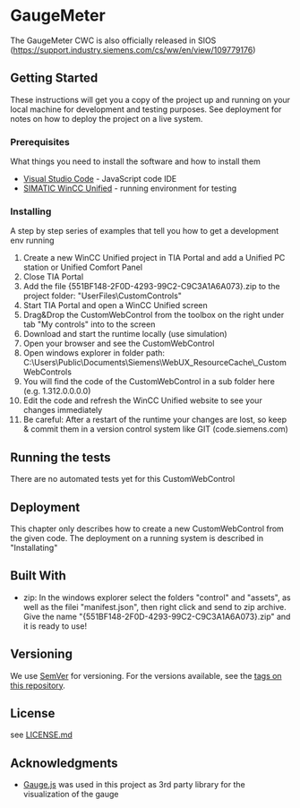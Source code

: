 # GaugeMeter

The GaugeMeter CWC is also officially released in SIOS (https://support.industry.siemens.com/cs/ww/en/view/109779176)

## Getting Started

These instructions will get you a copy of the project up and running on your 
local machine for development and testing purposes. See deployment for notes 
on how to deploy the project on a live system.

### Prerequisites

What things you need to install the software and how to install them

* [Visual Studio Code](https://code.visualstudio.com/) - JavaScript code IDE
* [SIMATIC WinCC Unified](https://support.industry.siemens.com/cs/ww/en/view/109771777) - running environment for testing

### Installing

A step by step series of examples that tell you how to get a development env running

1. Create a new WinCC Unified project in TIA Portal and add a Unified PC station or Unified Comfort Panel
2. Close TIA Portal
3. Add the file {551BF148-2F0D-4293-99C2-C9C3A1A6A073}.zip to the project folder: "UserFiles\CustomControls"
4. Start TIA Portal and open a WinCC Unified screen
5. Drag&Drop the CustomWebControl from the toolbox on the right under tab "My controls" into to the screen
6. Download and start the runtime locally (use simulation)
7. Open your browser and see the CustomWebControl
8. Open windows explorer in folder path: C:\Users\Public\Documents\Siemens\WebUX\_ResourceCache\\_CustomWebControls
9. You will find the code of the CustomWebControl in a sub folder here (e.g. 1.312.0.0.0.0)
10. Edit the code and refresh the WinCC Unified website to see your changes immediately
11. Be careful: After a restart of the runtime your changes are lost, so keep & commit them in a version control system like GIT (code.siemens.com)

## Running the tests

There are no automated tests yet for this CustomWebControl

## Deployment

This chapter only describes how to create a new CustomWebControl from the given code. The deployment on a running system is described in "Installating"

## Built With

* zip: In the windows explorer select the folders "control" and "assets", as well as the filei "manifest.json", then right click and send to zip archive. Give the name "{551BF148-2F0D-4293-99C2-C9C3A1A6A073}.zip" and it is ready to use!

## Versioning

We use [SemVer](http://semver.org/) for versioning. For the versions available, see the [tags on this repository](https://github.com/your/project/tags). 

## License

see [LICENSE.md](LICENSE.md)

## Acknowledgments

* [Gauge.js](https://bernii.github.io/gauge.js/) was used in this project as 3rd party library for the visualization of the gauge
